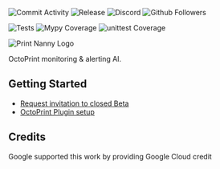 ![Commit Activity](https://img.shields.io/github/commit-activity/m/bitsy-ai/octoprint-nanny-plugin)
![Release](https://img.shields.io/github/release-date-pre/bitsy-ai/octoprint-nanny-plugin)
![Discord](https://img.shields.io/discord/773452324692688956)
![Github Followers](https://img.shields.io/github/followers/leigh-johnson?style=social)

![Tests](https://img.shields.io/github/workflow/status/bitsy-ai/octoprint-nanny-plugin/PyTest%20Coverage%20Report)
![Mypy Coverage](https://img.shields.io/codecov/c/github/bitsy-ai/octoprint-nanny-plugin?flag=mypy&label=mypy%20coverage)
![unittest Coverage](https://img.shields.io/codecov/c/github/bitsy-ai/octoprint-nanny-plugin?flag=unittest&label=unittest%20coverage)

![Print Nanny Logo](https://github.com/bitsy-ai/octoprint-nanny-plugin/raw/main/docs/images/logo.jpg)

OctoPrint monitoring & alerting AI.

## Getting Started

* [Request invitation to closed Beta](https://www.print-nanny.com/request-invite/)
* [OctoPrint Plugin setup](https://help.print-nanny.com/octoprint-plugin-setup/)

## Credits

Google supported this work by providing Google Cloud credit
